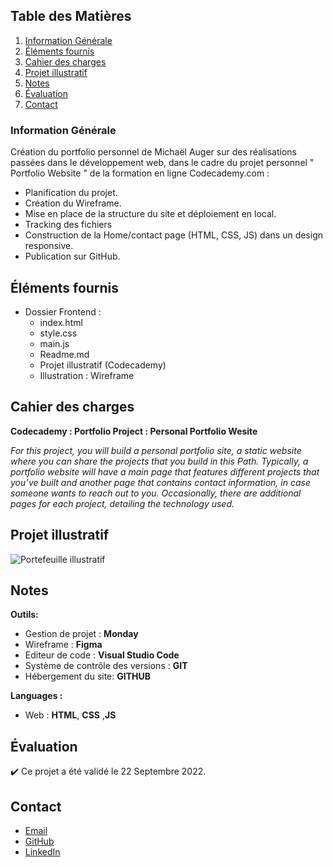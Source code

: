 ## Table des Matières
1. [Information Générale](#Information-Generale)
2. [Éléments fournis](#Éléments-fournis)
3. [Cahier des charges](#Cahier-des-charges)
4. [Projet illustratif](#Projet-illustratif)
5. [Notes](#Notes)
6. [Évaluation](#Évaluation)
7. [Contact](#Contact)


### Information Générale
Création du portfolio personnel de Michaël Auger sur des réalisations passées dans le développement web, dans le cadre du projet personnel " Portfolio Website " de la formation en ligne Codecademy.com  : 
* Planification du projet.
* Création du Wireframe.
* Mise en place de la structure du site et déploiement en local.
* Tracking des fichiers
* Construction de la Home/contact page (HTML, CSS, JS) dans un design responsive.
* Publication sur GitHub.


## Éléments fournis
 * Dossier Frontend :
    - index.html
    - style.css
    - main.js
    - Readme.md
    - Projet illustratif (Codecademy)
    - Illustration : Wireframe


##  Cahier des charges
**Codecademy : Portfolio Project : Personal Portfolio Wesite**
 
*For this project, you will build a personal portfolio site, a static website where you can share the projects that you build in this Path. Typically, a portfolio website will have a main page that features different projects that you’ve built and another page that contains contact information, in case someone wants to reach out to you. Occasionally, there are additional pages for each project, detailing the technology used.*

## Projet illustratif
![Portefeuille illustratif](https://static-assets.codecademy.com/Paths/front-end-career-path/personal-portfolio-website/personal-portfolio-website-screenshot.png)

## Notes
**Outils:**
 * Gestion de projet : **Monday**
 * Wireframe : **Figma**
 * Editeur de code : **Visual Studio Code**
 * Système de contrôle des versions : **GIT**
 * Hébergement du site: **GITHUB**
  
**Languages :**
 * Web : **HTML**, **CSS** ,**JS**


## Évaluation
:heavy_check_mark: Ce projet a été validé le 22 Septembre 2022.


## Contact
* [Email](mailto:auger.michaell@gmail;com)
* [GitHub](https://github.com/ByronMike)
* [LinkedIn](https://www.linkedin.com/in/auger-michael/)
